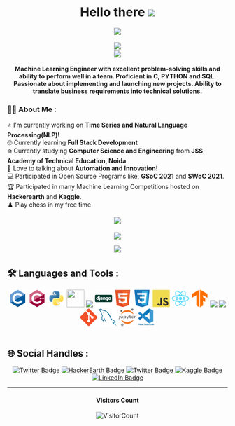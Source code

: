 <div id="header" align="center">

<h1>
  Hello there 
  <img src="https://media.giphy.com/media/hvRJCLFzcasrR4ia7z/giphy.gif" width="30px"/>
</h1>
  <div align = 'center'>
 <img src = "https://capsule-render.vercel.app/api?type=transparent&fontColor=ff0073&fontStyle=samakaran&text=Sankalp%20Srivastava&height=150&fontSize=80&desc=Noida,%20IN&descAlignY=75&descAlign=82.4"/></div>
<p align="center">
  <img src="https://readme-typing-svg.herokuapp.com?color=39ff14&center=true&lines=Machine+Learning+Engineer;Software+Developer;Open+Source+Developer;&center=true&width=380&height=45"/><br>
 <img src= 'https://capsule-render.vercel.app/api?type=rect&color=gradient&height=2.5'/>
</p>

 
**Machine Learning Engineer with excellent problem-solving skills and ability to perform well in a team. Proficient in C, PYTHON and SQL. Passionate about implementing and launching new projects. Ability to translate business requirements into technical solutions.**
  </div>
<!-- body   -->

### :man_technologist: About Me :
 
:star:  I’m currently working on **Time Series and Natural Language Processing(NLP)!** <br>
:nerd_face: Currently learning **Full Stack Development** <br>
:snowflake:  Currently studying **Computer Science and Engineering** from **JSS Academy of Technical Education, Noida** <br>
🚀 Love to talking about **Automation and Innovation!** <br>
💻 Participated in Open Source Programs like, **GSoC 2021** and **SWoC 2021**. <br>
:trophy: Participated in many Machine Learning Competitions hosted on **Hackerearth** and **Kaggle**. <br>
♟️ Play chess in my free time <br>
 
 <p align = 'center'> <img src= 'https://capsule-render.vercel.app/api?type=rect&color=gradient&height=2.5'/></p>


<div align= "center"><img src='https://github-readme-stats-mu-dusky.vercel.app/api?username=sankalp-srivastava&show_icons=true&theme=radical&count_private=true&include_all_commits=true"&custom_title="My Stats' align = "center"/>

</div>
 
 <p align = 'center'> <img src= 'https://capsule-render.vercel.app/api?type=rect&color=gradient&height=2.5'/></p>

## :hammer_and_wrench: Languages and Tools :
<div align="center">
<img src = "https://raw.githubusercontent.com/devicons/devicon/master/icons/c/c-original.svg" width="40" height="40">  <img src = "https://raw.githubusercontent.com/devicons/devicon/master/icons/cplusplus/cplusplus-original.svg" width="40" height="40"> <img src = "https://raw.githubusercontent.com/devicons/devicon/master/icons/python/python-original.svg" width="40" height="40">  <img src = "https://img.icons8.com/fluency/48/000000/anaconda--v2.png" width="40" height="40"> <img src = 
"https://img.shields.io/badge/Flask-000000?style=for-the-badge&logo=flask&logoColor=white"> <img src = 
"https://raw.githubusercontent.com/devicons/devicon/master/icons/django/django-original.svg" width="40" height="40"> <img src = 
"https://github.com/devicons/devicon/blob/master/icons/html5/html5-original.svg" width="40" height="40"> <img src = 
"https://github.com/devicons/devicon/blob/master/icons/css3/css3-original.svg" width="40" height="40"> <img src = 
"https://github.com/devicons/devicon/blob/master/icons/javascript/javascript-original.svg" width="40" height="40"> <img src = 
"https://github.com/devicons/devicon/blob/master/icons/react/react-original.svg" width="40" height="40"> <img src = 
"https://github.com/devicons/devicon/blob/master/icons/tensorflow/tensorflow-original.svg" width="40" height="40"> <img src = 
"https://img.shields.io/badge/scikit_learn-F7931E?style=for-the-badge&logo=scikit-learn&logoColor=white"> <img src = 
"https://img.shields.io/badge/Pandas-2C2D72?style=for-the-badge&logo=pandas&logoColor=white" >  <img src = "https://raw.githubusercontent.com/devicons/devicon/master/icons/git/git-original.svg" width="40" height="40">  <img src = "https://raw.githubusercontent.com/devicons/devicon/master/icons/mysql/mysql-original.svg" width="40" height="40"> <img src = "https://github.com/devicons/devicon/blob/master/icons/jupyter/jupyter-original-wordmark.svg" width="40" height="40">    <img src = "https://github.com/devicons/devicon/blob/master/icons/vscode/vscode-original-wordmark.svg" width="40" height="40">  
  
 </div>
 <br>
 
 ## 🌐 Social Handles :
<div align="center">

<!--  footer badges -->
<div id="badges">
    <a href="mailto:raunaksrivastava22@gmail.com" target="_blank">
    <img src="https://img.shields.io/badge/Gmail-D14836?style=for-the-badge&logo=gmail&logoColor=white" alt="Twitter Badge"/>
  </a>
    <a href="https://www.hackerearth.com/@raunaksrivastava22" target="_blank">
    <img src="https://img.shields.io/badge/HackerEarth-%232C3454.svg?&style=for-the-badge&logo=HackerEarth&logoColor=Blue" alt="HackerEarth Badge"/>
  </a>
    <a href="https://www.hackerrank.com/raunaksrivastav3" target="_blank">
    <img src="https://img.shields.io/badge/-Hackerrank-2EC866?style=for-the-badge&logo=HackerRank&logoColor=white" alt="Twitter Badge"/>
  </a>
    <a href="https://www.kaggle.com/sankalpsrivastava26" target="_blank">
    <img src="https://img.shields.io/badge/Kaggle-20BEFF?style=for-the-badge&logo=Kaggle&logoColor=white" alt="Kaggle Badge"/>
  </a>
  <a href="https://www.linkedin.com/in/sankalpsrivastava-2605/" target="_blank">
    <img src="https://img.shields.io/badge/LinkedIn-blue?style=for-the-badge&logo=linkedin&logoColor=white" alt="LinkedIn Badge"/>
  </a>
</div>


 <hr> 
<div align = "center">
 
 #### **Visitors Count**  
  
![VisitorCount](https://profile-counter.glitch.me/{sankalp-srivastava}/count.svg)

</div>
  
  
  
  
<!--
**sankalp-srivastava/sankalp-srivastava** is a ✨ _special_ ✨ repository because its `README.md` (this file) appears on your GitHub profile.

Here are some ideas to get you started:

- 🔭 I’m currently working on ...
- 🌱 I’m currently learning ...
- 👯 I’m looking to collaborate on ...
- 🤔 I’m looking for help with ...
- 💬 Ask me about ...
- 📫 How to reach me: ...
- 😄 Pronouns: ...
- ⚡ Fun fact: ...
-->
